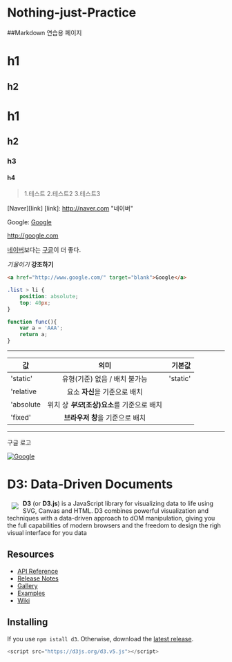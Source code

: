 # Nothing-just-Practice

##Markdown 연습용 페이지

h1
==
h2
--
# h1
## h2
### h3
#### h4

> 1.테스트
> 2.테스트2
> 3.테스트3

[Naver][link]
[link]: http://naver.com "네이버"

Google: [Google](http://google.com)

<http://google.com>

[네이버]보다는 [구글]이 더 좋다.

[네이버]: http://naver.com
[구글]: http://google.com

*기울이기*
**강조하기**

```html
<a href="http://www.google.com/" target="blank">Google</a>
```

```css
.list > li {
    position: absolute;
    top: 40px;
}
```

```javascript
function func(){
    var a = 'AAA';
    return a;
}
```
---
값 | 의미 | 기본값
---|:---:|---:
'static' | 유형(기준) 없음 / 배치 불가능 | 'static'
'relative | 요소 **자신**을 기준으로 배치 |
'absolute | 위치 상 **_부모_(조상)요소**를 기준으로 배치 |
'fixed' | **브라우저 창**을 기준으로 배치 |

<hr>
구글 로고

[![Google](https://www.google.com/images/branding/googlelogo/1x/googlelogo_color_272x92dp.png)](http://google.com)


# D3: Data-Driven Documents

<a href="https://d3js.org"><img src="https://d3js.org/logo.svg" align="left" hspace="10" vspace="6"></a>

**D3** (or **D3.js**) is a JavaScript library for visualizing data to life using SVG, Canvas and HTML. D3 combines powerful visualization and techniques with a data-driven approach to dOM manipulation, giving you the full capabilities of modern browsers and the freedom to design the righ visual interface for you data

## Resources
- [API Reference](https://github.com/d3/d3/blob/master/API.md)
- [Release Notes](https://github.com/d3/d3/releases)
- [Gallery](https://github.com/d3/d3/wiki/Gallery)
- [Examples](https://bl.ocks.org/mbostock)
- [Wiki](https://github.com/d3/d3/wiki)

## Installing
If you use `npm istall d3`. Otherwise, download the [latest release](https://github.com/d3/d3/releases/latest).

```javascript
<script src="https://d3js.org/d3.v5.js"></script>
```
